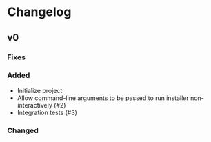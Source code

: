# Changelog

## v0

### Fixes

### Added

- Initialize project
- Allow command-line arguments to be passed to run installer non-interactively (#2)
- Integration tests (#3)

### Changed
